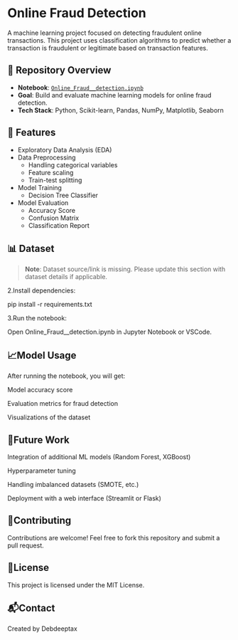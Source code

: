 # **Online Fraud Detection**

A machine learning project focused on detecting fraudulent online transactions. This project uses classification algorithms to predict whether a transaction is fraudulent or legitimate based on transaction features.

## 📂 **Repository Overview**

- **Notebook**: [`Online_Fraud__detection.ipynb`](https://github.com/Debdeeptax/Online-Faud-detection/blob/main/Online_Fraud__detection.ipynb)
- **Goal**: Build and evaluate machine learning models for online fraud detection.
- **Tech Stack**: Python, Scikit-learn, Pandas, NumPy, Matplotlib, Seaborn

## 🚀 **Features**

- Exploratory Data Analysis (EDA)
- Data Preprocessing
  - Handling categorical variables
  - Feature scaling
  - Train-test splitting
- Model Training
  - Decision Tree Classifier
- Model Evaluation
  - Accuracy Score
  - Confusion Matrix
  - Classification Report

## 📊 **Dataset**

> **Note**: Dataset source/link is missing. Please update this section with dataset details if applicable.

2.Install dependencies:

pip install -r requirements.txt

3.Run the notebook:

Open Online_Fraud__detection.ipynb in Jupyter Notebook or VSCode.

## 📈**Model Usage**

After running the notebook, you will get:


Model accuracy score


Evaluation metrics for fraud detection


Visualizations of the dataset

## 🧩**Future Work**

Integration of additional ML models (Random Forest, XGBoost)


Hyperparameter tuning


Handling imbalanced datasets (SMOTE, etc.)

Deployment with a web interface (Streamlit or Flask)

## 🤝**Contributing**

Contributions are welcome! 
Feel free to fork this repository and submit a pull request.


## 📄**License**
This project is licensed under the MIT License.


## 📬**Contact**
Created by Debdeeptax




